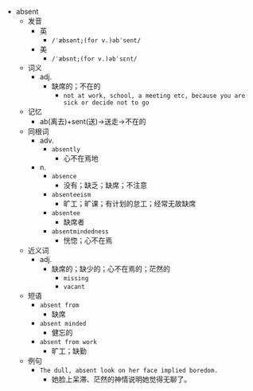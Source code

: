 - absent
  - 发音
    - 英
      - `/ˈæbsənt;(for v.)əbˈsent/`
    - 美
      - `/ˈæbsnt;(for v.)əbˈsɛnt/`
  - 词义
    - adj.
      - 缺席的；不在的
        - `not at work, school, a meeting etc, because you are sick or decide not to go`
  - 记忆
    - ab(离去)+sent(送)→送走→不在的
  - 同根词
    - adv.
      - `absently`
        - 心不在焉地
    - n.
      - `absence`
        - 没有；缺乏；缺席；不注意
      - `absenteeism`
        - 旷工；旷课；有计划的怠工；经常无故缺席
      - `absentee`
        - 缺席者
      - `absentmindedness`
        - 恍惚；心不在焉
  - 近义词
    - adj.
      - 缺席的；缺少的；心不在焉的；茫然的
        - `missing`
        - `vacant`
  - 短语
    - `absent from`
      - 缺席 
    - `absent minded`
      - 健忘的 
    - `absent from work`
      - 旷工；缺勤 
  - 例句
    - `The dull, absent look on her face implied boredom.`
      - 她脸上呆滞、茫然的神情说明她觉得无聊了。

